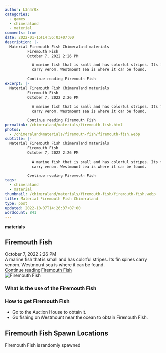 ```yaml
---
author: L3n4r0x
categories:
  - games
  - chimeraland
  - material
comments: true
date: 2022-01-15T14:56:03+07:00
description: |-
  Material Firemouth Fish Chimeraland materials
          Firemouth Fish
          October 7, 2022 2:26 PM
          
            A marine fish that is small and has colorful stripes. Its fin spines
            carry venom. Westmount sea is where it can be found.
          
          Continue reading Firemouth Fish
excerpt: |-
  Material Firemouth Fish Chimeraland materials
          Firemouth Fish
          October 7, 2022 2:26 PM
          
            A marine fish that is small and has colorful stripes. Its fin spines
            carry venom. Westmount sea is where it can be found.
          
          Continue reading Firemouth Fish
permalink: /chimeraland/materials/firemouth-fish.html
photos:
  - /chimeraland/materials/firemouth-fish/firemouth-fish.webp
subtitle: |-
  Material Firemouth Fish Chimeraland materials
          Firemouth Fish
          October 7, 2022 2:26 PM
          
            A marine fish that is small and has colorful stripes. Its fin spines
            carry venom. Westmount sea is where it can be found.
          
          Continue reading Firemouth Fish
tags:
  - chimeraland
  - material
thumbnail: /chimeraland/materials/firemouth-fish/firemouth-fish.webp
title: Material Firemouth Fish Chimeraland
type: post
updated: 2022-10-07T14:26:37+07:00
wordcount: 841
---
```


<link
  rel="stylesheet"
  href="https://rawcdn.githack.com/dimaslanjaka/Web-Manajemen/870a349/css/bootstrap-5-3-0-alpha3-wrapper.css"
/>
<section id="bootstrap-wrapper">
  <div data-bs-theme="dark">
    <div
      class="row g-0 border rounded overflow-hidden flex-md-row mb-4 shadow-sm position-relative bg-dark text-light"
    >
      <div class="col p-4 d-flex flex-column position-static">
        <strong class="d-inline-block mb-2 text-success">materials</strong>
        <h2 class="mb-0">Firemouth Fish</h2>
        <div class="mb-1 text-muted">October 7, 2022 2:26 PM</div>
        <div class="mb-2 border p-1">
          A marine fish that is small and has colorful stripes. Its fin spines
          carry venom. Westmount sea is where it can be found.
        </div>
        <a
          href="/chimeraland/materials/firemouth-fish.html"
          class="stretched-link d-none text-primary"
          >Continue reading Firemouth Fish</a
        >
      </div>
      <div class="col-auto d-none d-md-block d-lg-block">
        <img
          src="https://www.webmanajemen.com/chimeraland/materials/firemouth-fish/firemouth-fish.webp"
          alt="Firemouth Fish"
        />
      </div>
    </div>
    <div class="row">
      <div class="col-lg-6 col-12 mb-2">
        <div class="card">
          <div class="card-body">
            <h3 class="card-title">What is the use of the Firemouth Fish</h3>
            <div class="card-text"><ul></ul></div>
          </div>
        </div>
      </div>
      <div class="col-lg-6 col-12 mb-2">
        <div class="card">
          <div class="card-body">
            <h3 class="card-title">How to get Firemouth Fish</h3>
            <div class="card-text">
              <ul>
                <li>Go to the Auction House to obtain it.</li>
                <li>
                  Go fishing on Westmount near the ocean to obtain Firemouth
                  Fish.
                </li>
              </ul>
            </div>
          </div>
        </div>
      </div>
      <div class="col-12 mb-2">
        <h2>Firemouth Fish Spawn Locations</h2>
        <p>Firemouth Fish is randomly spawned</p>
      </div>
    </div>
  </div>
</section>